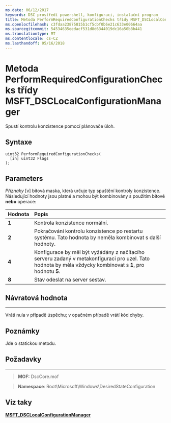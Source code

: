 ```yaml
---
ms.date: 06/12/2017
keywords: DSC prostředí powershell, konfiguraci, instalační program
title: Metoda PerformRequiredConfigurationChecks třídy MSFT_DSCLocalConfigurationManager
ms.openlocfilehash: c3fdaa23875815b1cf5cbf0b6e21c633e00664aa
ms.sourcegitcommit: 54534635eedacf531d8d6344019dc16a50b8b441
ms.translationtype: MT
ms.contentlocale: cs-CZ
ms.lasthandoff: 05/16/2018
---
```

# <a name="performrequiredconfigurationchecks-method-of-the-msftdsclocalconfigurationmanager-class"></a>Metoda PerformRequiredConfigurationChecks třídy MSFT_DSCLocalConfigurationManager

Spustí kontrolu konzistence pomocí plánovače úloh.

<a name="syntax"></a>Syntaxe
------

```mof
uint32 PerformRequiredConfigurationChecks(
  [in] uint32 Flags
);
```

<a name="parameters"></a>Parameters
----------

*Příznaky* \[v\] bitová maska, která určuje typ spuštění kontroly konzistence. Následující hodnoty jsou platné a mohou být kombinovány s použitím bitové **nebo** operace:

|Hodnota |Popis |
|:--- |:---|
|**1** | Kontrola konzistence normální. |
|**2** | Pokračování kontrolu konzistence po restartu systému. Tato hodnota by neměla kombinovat s další hodnoty. |
|**4** | Konfigurace by měl být vyžádány z načítacího serveru zadaný v metakonfiguraci pro uzel. Tato hodnota by měla vždycky kombinovat s **1**, pro hodnotu **5**. |
|**8** | Stav odeslat na server sestav. |

## <a name="return-value"></a>Návratová hodnota
------------

Vrátí nula v případě úspěchu; v opačném případě vrátí kód chyby.

## <a name="remarks"></a>Poznámky

Jde o statickou metodu.

## <a name="requirements"></a>Požadavky
------------
>**MOF:** DscCore.mof

>**Namespace**: Root\Microsoft\Windows\DesiredStateConfiguration


## <a name="see-also"></a>Viz taky


[**MSFT_DSCLocalConfigurationManager**](msft-dsclocalconfigurationmanager.md)